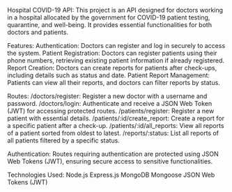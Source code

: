 Hospital COVID-19 API:
This project is an API designed for doctors working in a hospital allocated by the government for COVID-19 patient testing, quarantine, and well-being. It provides essential functionalities for both doctors and patients.

Features:
Authentication: Doctors can register and log in securely to access the system.
Patient Registration: Doctors can register patients using their phone numbers, retrieving existing patient information if already registered.
Report Creation: Doctors can create reports for patients after check-ups, including details such as status and date.
Patient Report Management: Patients can view all their reports, and doctors can filter reports by status.



Routes:
/doctors/register: Register a new doctor with a username and password.
/doctors/login: Authenticate and receive a JSON Web Token (JWT) for accessing protected routes.
/patients/register: Register a new patient with essential details.
/patients/:id/create_report: Create a report for a specific patient after a check-up.
/patients/:id/all_reports: View all reports of a patient sorted from oldest to latest.
/reports/:status: List all reports of all patients filtered by a specific status.

Authentication:
Routes requiring authentication are protected using JSON Web Tokens (JWT), ensuring secure access to sensitive functionalities.

Technologies Used:
Node.js
Express.js
MongoDB
Mongoose
JSON Web Tokens (JWT)